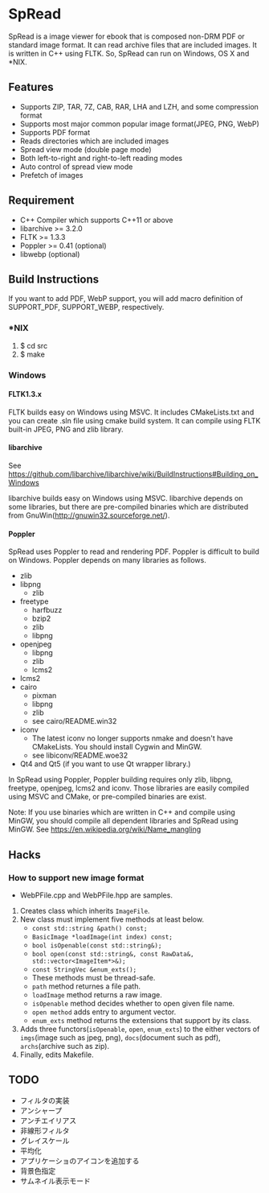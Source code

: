 SpRead
==========

SpRead is a image viewer for ebook that is composed non-DRM PDF or standard image format.
It can read archive files that are included images.
It is written in C++ using FLTK. So, SpRead can run on Windows, OS X and *NIX.

## Features
* Supports ZIP, TAR, 7Z, CAB, RAR, LHA and LZH, and some compression format
* Supports most major common popular image format(JPEG, PNG, WebP)
* Supports PDF format
* Reads directories which are included images
* Spread view mode (double page mode)
 * Both left-to-right and right-to-left reading modes
 * Auto control of spread view mode
* Prefetch of images

## Requirement
* C++ Compiler which supports C++11 or above
* libarchive >= 3.2.0
* FLTK >= 1.3.3
* Poppler >= 0.41 (optional)
* libwebp (optional)

## Build Instructions
If you want to add PDF, WebP support, you will add macro definition of SUPPORT_PDF, SUPPORT_WEBP, respectively.

### *NIX
  1. $ cd src
  1. $ make

### Windows
#### FLTK1.3.x
FLTK builds easy on Windows using MSVC.
It includes CMakeLists.txt and you can create .sln file using cmake build system.
It can compile using FLTK built-in JPEG, PNG and zlib library.

#### libarchive
See https://github.com/libarchive/libarchive/wiki/BuildInstructions#Building_on_Windows

libarchive builds easy on Windows using MSVC.
libarchive depends on some libraries, but there are pre-compiled binaries which are distributed from GnuWin(http://gnuwin32.sourceforge.net/).

#### Poppler
SpRead uses Poppler to read and rendering PDF.
Poppler is difficult to build on Windows.
Poppler depends on many libraries as follows.
  * zlib
  * libpng
    * zlib
  * freetype
    * harfbuzz
    * bzip2
    * zlib
    * libpng
  * openjpeg
    * libpng
    * zlib
    * lcms2
  * lcms2
  * cairo
    * pixman
    * libpng
    * zlib
    * see cairo/README.win32
  * iconv
    * The latest iconv no longer supports nmake and doesn't have CMakeLists. You should install Cygwin and MinGW.
    * see libiconv/README.woe32
  * Qt4 and Qt5 (if you want to use Qt wrapper library.)

In SpRead using Poppler, Poppler building requires only zlib, libpng, freetype, openjpeg, lcms2 and iconv.
Those libraries are easily compiled using MSVC and CMake, or pre-compiled binaries are exist.

Note: If you use binaries which are written in C++ and compile using MinGW, you should compile all dependent libraries and SpRead using MinGW. See https://en.wikipedia.org/wiki/Name_mangling

## Hacks
### How to support new image format
 * WebPFile.cpp and WebPFile.hpp are samples.
 1. Creates class which inherits `ImageFile`.
 2. New class must implement five methods at least below.
    * `const std::string &path() const;`
    * `BasicImage *loadImage(int index) const;`
    * `bool isOpenable(const std::string&);`
    * `bool open(const std::string&, const RawData&, std::vector<ImageItem*>&);`
    * `const StringVec &enum_exts();`
    * These methods must be thread-safe.
    * `path` method returnes a file path.
    * `loadImage` method returns a raw image.
    * `isOpenable` method decides whether to open given file name.
    * `open method` adds entry to argument vector.
    * `enum_exts` method returns the extensions that support by its class.
 3. Adds three functors(`isOpenable`, `open`, `enum_exts`) to the either vectors of `imgs`(image such as jpeg, png), `docs`(document such as pdf), `archs`(archive such as zip).
 4. Finally, edits Makefile.

## TODO
* フィルタの実装
 * アンシャープ
 * アンチエイリアス
 * 非線形フィルタ
 * グレイスケール
 * 平均化
* アプリケーショのアイコンを追加する
* 背景色指定
* サムネイル表示モード
